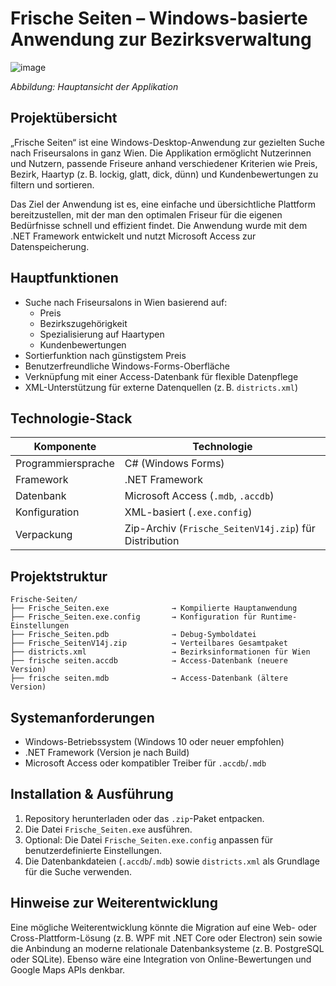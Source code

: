 # Frische Seiten – Windows-basierte Anwendung zur Bezirksverwaltung

![image](https://github.com/user-attachments/assets/bcaedde6-64c5-4e36-a0ed-4d6c190dd083)

*Abbildung: Hauptansicht der Applikation*

## Projektübersicht

„Frische Seiten“ ist eine Windows-Desktop-Anwendung zur gezielten Suche nach Friseursalons in ganz Wien. Die Applikation ermöglicht Nutzerinnen und Nutzern, passende Friseure anhand verschiedener Kriterien wie Preis, Bezirk, Haartyp (z. B. lockig, glatt, dick, dünn) und Kundenbewertungen zu filtern und sortieren.

Das Ziel der Anwendung ist es, eine einfache und übersichtliche Plattform bereitzustellen, mit der man den optimalen Friseur für die eigenen Bedürfnisse schnell und effizient findet. Die Anwendung wurde mit dem .NET Framework entwickelt und nutzt Microsoft Access zur Datenspeicherung.

## Hauptfunktionen

- Suche nach Friseursalons in Wien basierend auf:
  - Preis
  - Bezirkszugehörigkeit
  - Spezialisierung auf Haartypen
  - Kundenbewertungen
- Sortierfunktion nach günstigstem Preis
- Benutzerfreundliche Windows-Forms-Oberfläche
- Verknüpfung mit einer Access-Datenbank für flexible Datenpflege
- XML-Unterstützung für externe Datenquellen (z. B. `districts.xml`)

## Technologie-Stack

| Komponente         | Technologie                      |
|--------------------|----------------------------------|
| Programmiersprache | C# (Windows Forms)               |
| Framework          | .NET Framework                   |
| Datenbank          | Microsoft Access (`.mdb`, `.accdb`) |
| Konfiguration      | XML-basiert (`.exe.config`)      |
| Verpackung         | Zip-Archiv (`Frische_SeitenV14j.zip`) für Distribution |

## Projektstruktur

```
Frische-Seiten/
├── Frische_Seiten.exe              → Kompilierte Hauptanwendung
├── Frische_Seiten.exe.config       → Konfiguration für Runtime-Einstellungen
├── Frische_Seiten.pdb              → Debug-Symboldatei
├── Frische_SeitenV14j.zip          → Verteilbares Gesamtpaket
├── districts.xml                   → Bezirksinformationen für Wien
├── frische seiten.accdb            → Access-Datenbank (neuere Version)
├── frische seiten.mdb              → Access-Datenbank (ältere Version)
```

## Systemanforderungen

- Windows-Betriebssystem (Windows 10 oder neuer empfohlen)
- .NET Framework (Version je nach Build)
- Microsoft Access oder kompatibler Treiber für `.accdb`/`.mdb`

## Installation & Ausführung

1. Repository herunterladen oder das `.zip`-Paket entpacken.
2. Die Datei `Frische_Seiten.exe` ausführen.
3. Optional: Die Datei `Frische_Seiten.exe.config` anpassen für benutzerdefinierte Einstellungen.
4. Die Datenbankdateien (`.accdb`/`.mdb`) sowie `districts.xml` als Grundlage für die Suche verwenden.

## Hinweise zur Weiterentwicklung

Eine mögliche Weiterentwicklung könnte die Migration auf eine Web- oder Cross-Plattform-Lösung (z. B. WPF mit .NET Core oder Electron) sein sowie die Anbindung an moderne relationale Datenbanksysteme (z. B. PostgreSQL oder SQLite). Ebenso wäre eine Integration von Online-Bewertungen und Google Maps APIs denkbar.
